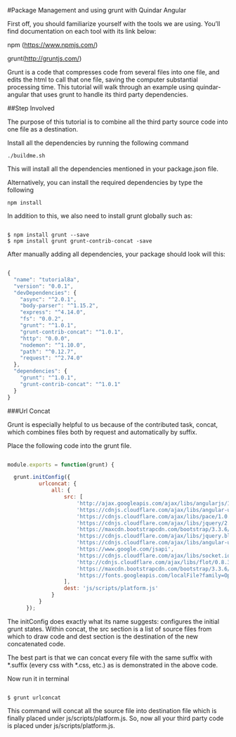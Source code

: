 #Package Management and using grunt with Quindar Angular

First off, you should familiarize yourself with the tools we are using. You’ll find documentation on each tool with its link below:

npm (https://www.npmjs.com/)

grunt(http://gruntjs.com/)

Grunt is a code that compresses code from several files into one file, and edits the html to call that one file, saving the computer substantial processing time. This tutorial will walk through an example using quindar-angular that uses grunt to handle its third party dependencies.


##Step Involved

The purpose of this tutorial is to combine all the third party source code into one file as a destination.

Install all the dependencies by running the following command

```
./buildme.sh
```
This will install all the dependencies mentioned in your package.json file.

Alternatively, you can install the required dependencies by type the following

```
npm install
```

In addition to this, we also need to install grunt globally such as:

```

$ npm install grunt --save
$ npm install grunt grunt-contrib-concat -save

```

After manually adding all dependencies, your package should look will this:

```javascript

{
  "name": "tutorial8a",
  "version": "0.0.1",
  "devDependencies": {
    "async": "^2.0.1",
    "body-parser": "^1.15.2",
    "express": "^4.14.0",
    "fs": "0.0.2",
    "grunt": "^1.0.1",
    "grunt-contrib-concat": "^1.0.1",
    "http": "0.0.0",
    "nodemon": "^1.10.0",
    "path": "^0.12.7",
    "request": "^2.74.0"
  },
  "dependencies": {
    "grunt": "^1.0.1",
    "grunt-contrib-concat": "^1.0.1"
  }
}

```

###Url Concat

Grunt is especially helpful to us because of the contributed task, concat, which combines files both by request and automatically by suffix.


Place the following code into the grunt file.

```javascript

module.exports = function(grunt) {

  grunt.initConfig({
          urlconcat: {
              all: {
                  src: [
                      'http://ajax.googleapis.com/ajax/libs/angularjs/1.3.14/angular.min.js',
                      'https://cdnjs.cloudflare.com/ajax/libs/angular-ui-router/0.2.18/angular-ui-router.min.js',
                      'https://cdnjs.cloudflare.com/ajax/libs/pace/1.0.2/pace.min.js',
                      'https://cdnjs.cloudflare.com/ajax/libs/jquery/2.2.3/jquery.min.js',
                      'https://maxcdn.bootstrapcdn.com/bootstrap/3.3.6/js/bootstrap.min.js',
                      'https://cdnjs.cloudflare.com/ajax/libs/jquery.blockUI/2.70/jquery.blockUI.min.js',
                      'https://cdnjs.cloudflare.com/ajax/libs/angular-ui-bootstrap/0.10.0/ui-bootstrap-tpls.min.js',
                      'https://www.google.com/jsapi',
                      'https://cdnjs.cloudflare.com/ajax/libs/socket.io/1.4.5/socket.io.min.js',
                      'http://cdnjs.cloudflare.com/ajax/libs/flot/0.8.3/jquery.flot.min.js',
                      'https://maxcdn.bootstrapcdn.com/bootstrap/3.3.6/localFile/bootstrap.min.css',
                      'https://fonts.googleapis.com/localFile?family=Open+Sans'
                  ],
                  dest: 'js/scripts/platform.js'
              }
          }
      });

```

The initConfig does exactly what its name suggests: configures the initial grunt states. Within concat, the src section is a list of source files from which to draw code and dest section is the destination of the new concatenated code.



The best part is that we can concat every file with the same suffix with *.suffix (every css with *.css, etc.) as is demonstrated in the above code.


Now run it in terminal

```

$ grunt urlconcat

```
This command will concat all the source file into destination file which is finally placed under js/scripts/platform.js. So, now all your third party code is placed under js/scripts/platform.js.


